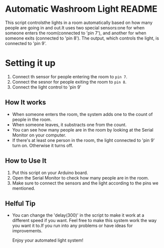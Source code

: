# Automatic Washroom Light README

This script controlsthe lights in a room automatically based on how many people are going in and out.It uses two special sensors:one for when someone enters the room(connected to 'pin 7'), and another for when someone exits (connected to 'pin 8').
The output, which controls the light, is connected to 'pin 9'.

# Setting it up
1. Connect th sensor for people entering the room to `pin 7`.
2. Connect the sesnor for people exiting the room to `pin 8`.
3. Connect the light control to 'pin 9'

## How It works
- When someone enters the room, the system adds one to the count of people in the room.
- When someone leaves, it substracts one from the count.
- You can see how many people are in the room by looking at the Serial Monitor on your computer.
- If there's at least one person in the room, the light connected to 'pin 9' turn on. Otherwise it turns off.


## How to Use It
1. Put this script on your Arduino board.
2. Open the Serial Monitor to check how many people are in the room.
3. Make sure to connect the sensors and the light according to the pins we mentioned.

## Helful Tip
- You can change the 'delay(300)' in the script to make it work at a different speed if you want.
  Feel free to make this system work the way you want it to.If you run into any problems or have ideas for improvements.

  Enjoy your automated light system!
